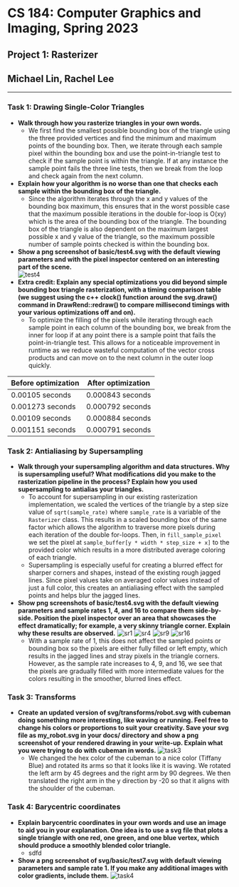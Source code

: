 # CS 184: Computer Graphics and Imaging, Spring 2023

## Project 1: Rasterizer
## Michael Lin, Rachel Lee
 *** 
### Task 1: Drawing Single-Color Triangles
- **Walk through how you rasterize triangles in your own words.**
    - We first find the smallest possible bounding box of the triangle using the three provided vertices and find the minimum and maximum points of the bounding box. Then, we iterate through each sample pixel within the bounding box and use the point-in-triangle test to check if the sample point is within the triangle. If at any instance the sample point fails the three line tests, then we break from the loop and check again from the next column.
- **Explain how your algorithm is no worse than one that checks each sample within the bounding box of the triangle.**
    - Since the algorithm iterates through the x and y values of the bounding box maximum, this ensures that in the worst possible case that the maximum possible iterations in the double for-loop is O(xy) which is the area of the bounding box of the triangle. The bounding box of the triangle is also dependent on the maximum largest possible x and y value of the triangle, so the maximum possible number of sample points checked is within the bounding box.
- **Show a png screenshot of basic/test4.svg with the default viewing parameters and with the pixel inspector centered on an interesting part of the scene.**\
![test4](./images/img1.png)
- **Extra credit: Explain any special optimizations you did beyond simple bounding box triangle rasterization, with a timing comparison table (we suggest using the c++ clock() function around the svg.draw() command in DrawRend::redraw() to compare millisecond timings with your various optimizations off and on).**
    - To optimize the filling of the pixels while iterating through each sample point in each column of the bounding box, we break from the inner for loop if at any point there is a sample point that fails the point-in-triangle test. This allows for a noticeable improvement in runtime as we reduce wasteful computation of the vector cross products and can move on to the next column in the outer loop quickly.


| Before optimization | After optimization |
| ----------- | ----------- |
| 0.00105 seconds | 0.000843 seconds |
| 0.001273 seconds | 0.000792 seconds |
| 0.00109 seconds | 0.000884 seconds |
| 0.001151 seconds | 0.000791 seconds |

### Task 2: Antialiasing by Supersampling

- **Walk through your supersampling algorithm and data structures. Why is supersampling useful? What modifications did you make to the rasterization pipeline in the process? Explain how you used supersampling to antialias your triangles.**
    - To account for supersampling in our existing rasterization implementation, we scaled the vertices of the triangle by a step size value of ``` sqrt(sample_rate) ``` where ```sample_rate``` is a variable of the ```Rasterizer``` class. This results in a scaled bounding box of the same factor which allows the algorithm to traverse more pixels during each iteration of the double for-loops. Then, in ```fill_sample_pixel``` we set the pixel at ```sample_buffer[y * width * step_size + x]```  to the provided color which results in a more distributed average coloring of each triangle.
    - Supersampling is especially useful for creating a blurred effect for sharper corners and shapes, instead of the existing rough jagged lines. Since pixel values take on averaged color values instead of just a full color, this creates an antialiasing effect with the sampled points and helps blur the jagged lines.
- **Show png screenshots of basic/test4.svg with the default viewing parameters and sample rates 1, 4, and 16 to compare them side-by-side. Position the pixel inspector over an area that showcases the effect dramatically; for example, a very skinny triangle corner. Explain why these results are observed.**
    ![sr1](./images/sample_rate1.png)
    ![sr4](./images/sample_rate4.png)
    ![sr9](./images/sample_rate9.png)
    ![sr16](./images/sample_rate16.png)
    - With a sample rate of 1, this does not affect the sampled points or bounding box so the pixels are either fully filled or left empty, which results in the jagged lines and stray pixels in the triangle corners. However, as the sample rate increases to 4, 9, and 16, we see that the pixels are gradually filled with more intermediate values for the colors resulting in the smoother, blurred lines effect. 

### Task 3: Transforms
- **Create an updated version of svg/transforms/robot.svg with cubeman doing something more interesting, like waving or running. Feel free to change his colors or proportions to suit your creativity. Save your svg file as my_robot.svg in your docs/ directory and show a png screenshot of your rendered drawing in your write-up. Explain what you were trying to do with cubeman in words.**
![task3](./images/task3.png)
    - We changed the hex color of the cubeman to a nice color (Tiffany Blue) and rotated its arms so that it looks like it is waving. We rotated the left arm by 45 degrees and the right arm by 90 degrees. We then translated the right arm in the y direction by -20 so that it aligns with the shoulder of the cubeman.

### Task 4: Barycentric coordinates
- **Explain barycentric coordinates in your own words and use an image to aid you in your explanation. One idea is to use a svg file that plots a single triangle with one red, one green, and one blue vertex, which should produce a smoothly blended color triangle.** 
    - sdfd
- **Show a png screenshot of svg/basic/test7.svg with default viewing parameters and sample rate 1. If you make any additional images with color gradients, include them.** 
    ![task4](./images/task4.png)